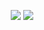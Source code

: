   </h2>
  <p align="center">
<img src="https://img.shields.io/badge/made%20by-boborikin-blue" style="max-width:100%;"> 
<img src="https://img.shields.io/badge/Flask-1.1.2-brightgreen" style="max-width:100%;">
  </p>
  <h2 align="center">
